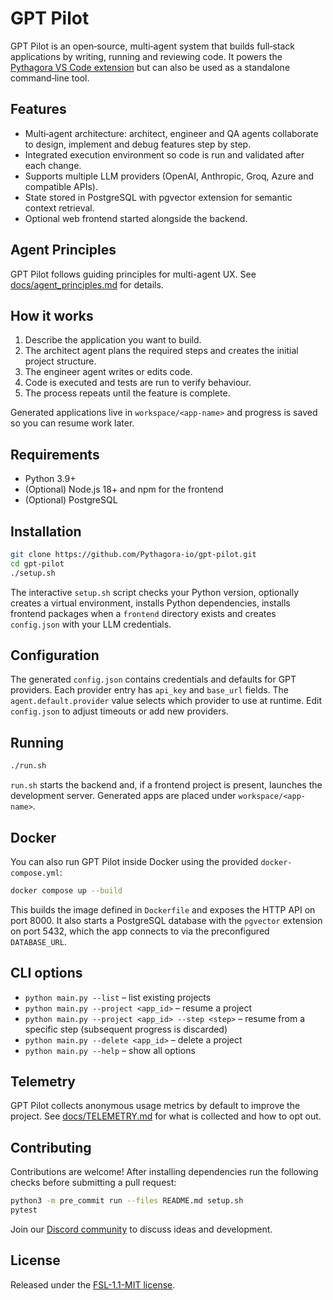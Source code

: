 # GPT Pilot

GPT Pilot is an open‑source, multi‑agent system that builds full‑stack
applications by writing, running and reviewing code. It powers the
[Pythagora VS Code extension](https://bit.ly/3IeZxp6) but can also be used
as a standalone command‑line tool.

## Features

- Multi‑agent architecture: architect, engineer and QA agents collaborate
  to design, implement and debug features step by step.
- Integrated execution environment so code is run and validated after each
  change.
- Supports multiple LLM providers (OpenAI, Anthropic, Groq, Azure and
  compatible APIs).
- State stored in PostgreSQL with pgvector extension for semantic context retrieval.
- Optional web frontend started alongside the backend.

## Agent Principles

GPT Pilot follows guiding principles for multi-agent UX. See [docs/agent_principles.md](docs/agent_principles.md) for details.

## How it works

1. Describe the application you want to build.
2. The architect agent plans the required steps and creates the initial
   project structure.
3. The engineer agent writes or edits code.
4. Code is executed and tests are run to verify behaviour.
5. The process repeats until the feature is complete.

Generated applications live in `workspace/<app-name>` and progress is
saved so you can resume work later.

## Requirements

- Python 3.9+
- (Optional) Node.js 18+ and npm for the frontend
- (Optional) PostgreSQL

## Installation

```bash
git clone https://github.com/Pythagora-io/gpt-pilot.git
cd gpt-pilot
./setup.sh
```

The interactive `setup.sh` script checks your Python version, optionally
creates a virtual environment, installs Python dependencies, installs
frontend packages when a `frontend` directory exists and creates
`config.json` with your LLM credentials.

## Configuration

The generated `config.json` contains credentials and defaults for GPT
providers. Each provider entry has `api_key` and `base_url` fields. The
`agent.default.provider` value selects which provider to use at runtime.
Edit `config.json` to adjust timeouts or add new providers.

## Running

```bash
./run.sh
```

`run.sh` starts the backend and, if a frontend project is present,
launches the development server. Generated apps are placed under
`workspace/<app-name>`.

## Docker

You can also run GPT Pilot inside Docker using the provided
`docker-compose.yml`:

```bash
docker compose up --build
```

This builds the image defined in `Dockerfile` and exposes the HTTP API on
port 8000. It also starts a PostgreSQL database with the `pgvector`
extension on port 5432, which the app connects to via the preconfigured
`DATABASE_URL`.

## CLI options

- `python main.py --list` – list existing projects
- `python main.py --project <app_id>` – resume a project
- `python main.py --project <app_id> --step <step>` – resume from a
  specific step (subsequent progress is discarded)
- `python main.py --delete <app_id>` – delete a project
- `python main.py --help` – show all options

## Telemetry

GPT Pilot collects anonymous usage metrics by default to improve the
project. See [docs/TELEMETRY.md](docs/TELEMETRY.md) for what is collected
and how to opt out.

## Contributing

Contributions are welcome! After installing dependencies run the
following checks before submitting a pull request:

```bash
python3 -m pre_commit run --files README.md setup.sh
pytest
```

Join our [Discord community](https://discord.gg/HaqXugmxr9) to discuss
ideas and development.

## License

Released under the [FSL-1.1-MIT license](LICENSE).
